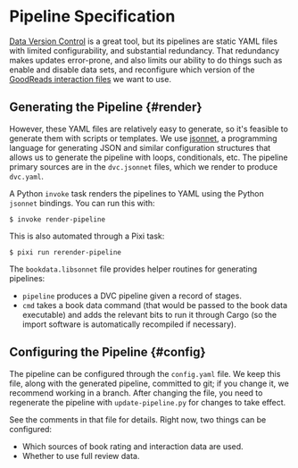 # Pipeline Specification

[dvc]: https://dvc.org
[jsonnet]: https://jsonnet.org/
[yaml]: https://dvc.org/doc/user-guide/project-structure/dvcyaml-files

[Data Version Control][dvc] is a great tool, but its pipelines are static YAML
files with limited configurability, and substantial redundancy.  That redundancy
makes updates error-prone, and also limits our ability to do things such as
enable and disable data sets, and reconfigure which version of the [GoodReads
interaction files](/data/goodreads.md) we want to use.

## Generating the Pipeline {#render}

However, these YAML files are relatively easy to generate, so it's feasible to
generate them with scripts or templates.  We use [jsonnet][], a programming
language for generating JSON and similar configuration structures that
allows us to generate the pipeline with loops, conditionals, etc.  The
pipeline primary sources are in the `dvc.jsonnet` files, which we render
to produce `dvc.yaml`.

A Python `invoke` task renders the pipelines to YAML using the Python `jsonnet`
bindings.  You can run this with:

```console
$ invoke render-pipeline
```

This is also automated through a Pixi task:

```console
$ pixi run rerender-pipeline
```

The `bookdata.libsonnet` file provides helper routines for generating pipelines:

-   `pipeline` produces a DVC pipeline given a record of stages.
-   `cmd` takes a book data command (that would be passed to the book data
    executable) and adds the relevant bits to run it through Cargo (so
    the import software is automatically recompiled if necessary).

## Configuring the Pipeline {#config}

The pipeline can be configured through the `config.yaml` file.  We keep this
file, along with the generated pipeline, committed to git; if you change it, we
recommend working in a branch.  After changing the file, you need to regenerate
the pipeline with `update-pipeline.py` for changes to take effect.

See the comments in that file for details.  Right now, two things can be
configured:

- Which sources of book rating and interaction data are used.
- Whether to use full review data.
